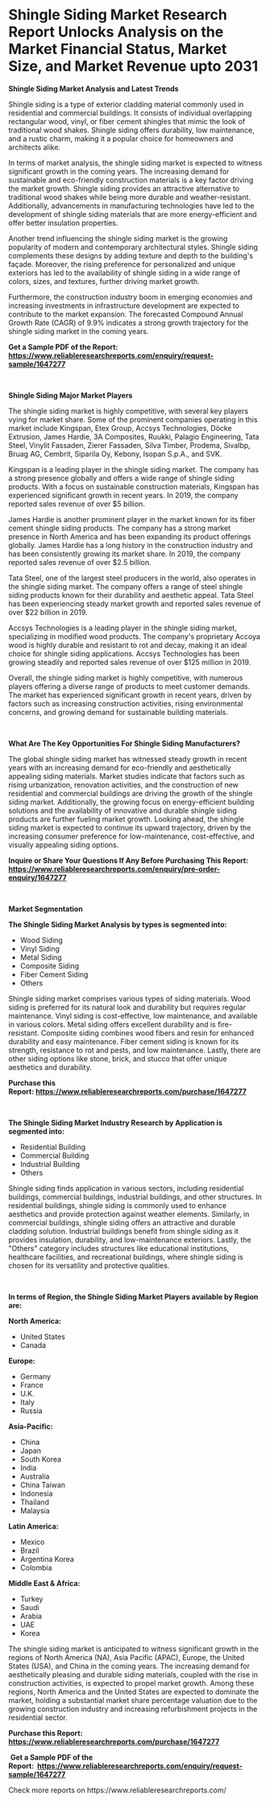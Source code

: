 <p><h1>Shingle Siding Market Research Report Unlocks Analysis on the Market Financial Status, Market Size, and Market Revenue upto 2031</h1></p><p><strong>Shingle Siding Market Analysis and Latest Trends</strong></p>
<p><p>Shingle siding is a type of exterior cladding material commonly used in residential and commercial buildings. It consists of individual overlapping rectangular wood, vinyl, or fiber cement shingles that mimic the look of traditional wood shakes. Shingle siding offers durability, low maintenance, and a rustic charm, making it a popular choice for homeowners and architects alike.</p><p>In terms of market analysis, the shingle siding market is expected to witness significant growth in the coming years. The increasing demand for sustainable and eco-friendly construction materials is a key factor driving the market growth. Shingle siding provides an attractive alternative to traditional wood shakes while being more durable and weather-resistant. Additionally, advancements in manufacturing technologies have led to the development of shingle siding materials that are more energy-efficient and offer better insulation properties.</p><p>Another trend influencing the shingle siding market is the growing popularity of modern and contemporary architectural styles. Shingle siding complements these designs by adding texture and depth to the building's façade. Moreover, the rising preference for personalized and unique exteriors has led to the availability of shingle siding in a wide range of colors, sizes, and textures, further driving market growth.</p><p>Furthermore, the construction industry boom in emerging economies and increasing investments in infrastructure development are expected to contribute to the market expansion. The forecasted Compound Annual Growth Rate (CAGR) of 9.9% indicates a strong growth trajectory for the shingle siding market in the coming years.</p></p>
<p><strong>Get a Sample PDF of the Report:&nbsp; <a href="https://www.reliableresearchreports.com/enquiry/request-sample/1647277">https://www.reliableresearchreports.com/enquiry/request-sample/1647277</a></strong></p>
<p>&nbsp;</p>
<p><strong>Shingle Siding Major Market Players</strong></p>
<p><p>The shingle siding market is highly competitive, with several key players vying for market share. Some of the prominent companies operating in this market include Kingspan, Etex Group, Accsys Technologies, Döcke Extrusion, James Hardie, 3A Composites, Ruukki, Palagio Engineering, Tata Steel, Vinylit Fassaden, Zierer Fassaden, Silva Timber, Prodema, Sivalbp, Bruag AG, Cembrit, Siparila Oy, Kebony, Isopan S.p.A., and SVK.</p><p>Kingspan is a leading player in the shingle siding market. The company has a strong presence globally and offers a wide range of shingle siding products. With a focus on sustainable construction materials, Kingspan has experienced significant growth in recent years. In 2019, the company reported sales revenue of over $5 billion.</p><p>James Hardie is another prominent player in the market known for its fiber cement shingle siding products. The company has a strong market presence in North America and has been expanding its product offerings globally. James Hardie has a long history in the construction industry and has been consistently growing its market share. In 2019, the company reported sales revenue of over $2.5 billion.</p><p>Tata Steel, one of the largest steel producers in the world, also operates in the shingle siding market. The company offers a range of steel shingle siding products known for their durability and aesthetic appeal. Tata Steel has been experiencing steady market growth and reported sales revenue of over $22 billion in 2019.</p><p>Accsys Technologies is a leading player in the shingle siding market, specializing in modified wood products. The company's proprietary Accoya wood is highly durable and resistant to rot and decay, making it an ideal choice for shingle siding applications. Accsys Technologies has been growing steadily and reported sales revenue of over $125 million in 2019.</p><p>Overall, the shingle siding market is highly competitive, with numerous players offering a diverse range of products to meet customer demands. The market has experienced significant growth in recent years, driven by factors such as increasing construction activities, rising environmental concerns, and growing demand for sustainable building materials.</p></p>
<p>&nbsp;</p>
<p><strong>What Are The Key Opportunities For Shingle Siding Manufacturers?</strong></p>
<p><p>The global shingle siding market has witnessed steady growth in recent years with an increasing demand for eco-friendly and aesthetically appealing siding materials. Market studies indicate that factors such as rising urbanization, renovation activities, and the construction of new residential and commercial buildings are driving the growth of the shingle siding market. Additionally, the growing focus on energy-efficient building solutions and the availability of innovative and durable shingle siding products are further fueling market growth. Looking ahead, the shingle siding market is expected to continue its upward trajectory, driven by the increasing consumer preference for low-maintenance, cost-effective, and visually appealing siding options.</p></p>
<p><strong>Inquire or Share Your Questions If Any Before Purchasing This Report: <a href="https://www.reliableresearchreports.com/enquiry/pre-order-enquiry/1647277">https://www.reliableresearchreports.com/enquiry/pre-order-enquiry/1647277</a></strong></p>
<p>&nbsp;</p>
<p><strong>Market Segmentation</strong></p>
<p><strong>The Shingle Siding Market Analysis by types is segmented into:</strong></p>
<p><ul><li>Wood Siding</li><li>Vinyl Siding</li><li>Metal Siding</li><li>Composite Siding</li><li>Fiber Cement Siding</li><li>Others</li></ul></p>
<p><p>Shingle siding market comprises various types of siding materials. Wood siding is preferred for its natural look and durability but requires regular maintenance. Vinyl siding is cost-effective, low maintenance, and available in various colors. Metal siding offers excellent durability and is fire-resistant. Composite siding combines wood fibers and resin for enhanced durability and easy maintenance. Fiber cement siding is known for its strength, resistance to rot and pests, and low maintenance. Lastly, there are other siding options like stone, brick, and stucco that offer unique aesthetics and durability.</p></p>
<p><strong>Purchase this Report:&nbsp;<a href="https://www.reliableresearchreports.com/purchase/1647277">https://www.reliableresearchreports.com/purchase/1647277</a></strong></p>
<p>&nbsp;</p>
<p><strong>The Shingle Siding Market Industry Research by Application is segmented into:</strong></p>
<p><ul><li>Residential Building</li><li>Commercial Building</li><li>Industrial Building</li><li>Others</li></ul></p>
<p><p>Shingle siding finds application in various sectors, including residential buildings, commercial buildings, industrial buildings, and other structures. In residential buildings, shingle siding is commonly used to enhance aesthetics and provide protection against weather elements. Similarly, in commercial buildings, shingle siding offers an attractive and durable cladding solution. Industrial buildings benefit from shingle siding as it provides insulation, durability, and low-maintenance exteriors. Lastly, the "Others" category includes structures like educational institutions, healthcare facilities, and recreational buildings, where shingle siding is chosen for its versatility and protective qualities.</p></p>
<p>&nbsp;</p>
<p><strong>In terms of Region, the Shingle Siding Market Players available by Region are:</strong></p>
<p>
    <p> <strong> North America: </strong>
        <ul>
            <li>United States</li>
            <li>Canada</li>
        </ul>
        </p> 
    <p> <strong> Europe: </strong>
        <ul>
            <li>Germany</li>
            <li>France</li>
            <li>U.K.</li>
            <li>Italy</li>
            <li>Russia</li>
        </ul>
        </p> 
    <p> <strong> Asia-Pacific: </strong>
        <ul>
            <li>China</li>
            <li>Japan</li>
            <li>South Korea</li>
            <li>India</li>
            <li>Australia</li>
            <li>China Taiwan</li>
            <li>Indonesia</li>
            <li>Thailand</li>
            <li>Malaysia</li>
        </ul>
        </p> 
    <p> <strong> Latin America: </strong>
        <ul>
            <li>Mexico</li>
            <li>Brazil</li>
            <li>Argentina Korea</li>
            <li>Colombia</li>
        </ul>
        </p> 
    <p> <strong> Middle East & Africa: </strong>
        <ul>
            <li>Turkey</li>
            <li>Saudi</li>
            <li>Arabia</li>
            <li>UAE</li>
            <li>Korea</li>
        </ul>
    </p>
    </p>
<p><p>The shingle siding market is anticipated to witness significant growth in the regions of North America (NA), Asia Pacific (APAC), Europe, the United States (USA), and China in the coming years. The increasing demand for aesthetically pleasing and durable siding materials, coupled with the rise in construction activities, is expected to propel market growth. Among these regions, North America and the United States are expected to dominate the market, holding a substantial market share percentage valuation due to the growing construction industry and increasing refurbishment projects in the residential sector.</p></p>
<p><strong>Purchase this Report: <a href="https://www.reliableresearchreports.com/purchase/1647277">https://www.reliableresearchreports.com/purchase/1647277</a></strong></p>
<p>&nbsp;<strong>Get a Sample PDF of the Report:&nbsp;&nbsp;<a href="https://www.reliableresearchreports.com/enquiry/request-sample/1647277">https://www.reliableresearchreports.com/enquiry/request-sample/1647277</a></strong></p>
<p><strong></strong></p>
<p>Check more reports on https://www.reliableresearchreports.com/</p>